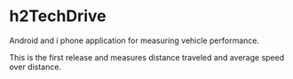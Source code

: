 # h2TechDrive
Android and i phone application for measuring vehicle performance.

This is the first release and measures distance traveled and average speed over distance.


